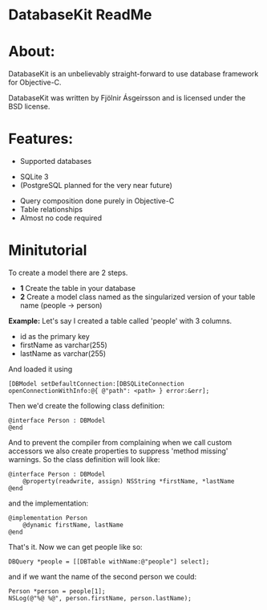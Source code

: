  DatabaseKit ReadMe
=====================

About:
======
DatabaseKit is an unbelievably straight-forward to use database framework for Objective-C.

DatabaseKit was written by Fjölnir Ásgeirsson and is licensed under the BSD license.

Features:
=========
 * Supported databases
  - SQLite 3
  - (PostgreSQL planned for the very near future)
 * Query composition done purely in Objective-C
 * Table relationships
 * Almost no code required

Minitutorial
=============
To create a model there are 2 steps.

 * **1** Create the table in your database
 * **2** Create a model class named as the singularized version of your table name (people -> person)

**Example:**
Let's say I created a table called 'people' with 3 columns.

 * id as the primary key
 * firstName as varchar(255)
 * lastName  as varchar(255)

And loaded it using

	[DBModel setDefaultConnection:[DBSQLiteConnection openConnectionWithInfo:@{ @"path": <path> } error:&err];

Then we'd create the following class definition:

	@interface Person : DBModel
	@end

And to prevent the compiler from complaining when we call custom accessors we also create properties
to suppress 'method missing' warnings. So the class definition will look like:

	@interface Person : DBModel
		@property(readwrite, assign) NSString *firstName, *lastName
	@end
	
and the implementation:

	@implementation Person
		@dynamic firstName, lastName
	@end

That's it. Now we can get people like so:

	DBQuery *people = [[DBTable withName:@"people"] select];

and if we want the name of the second person we could:

	Person *person = people[1];
	NSLog(@"%@ %@", person.firstName, person.lastName);
